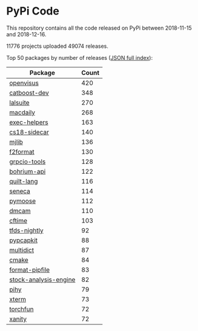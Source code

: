# PyPi Code

This repository contains all the code released on PyPi between 2018-11-15 and 2018-12-16.

11776 projects uploaded 49074 releases. 

Top 50 packages by number of releases ([JSON full index](./index.json)):

| Package   | Count |
|-----------|-------|
| [openvisus](https://github.com/pypi-data/pypi-code-31/tree/import/openvisus) | 420 |
| [catboost-dev](https://github.com/pypi-data/pypi-code-31/tree/import/catboost-dev) | 348 |
| [lalsuite](https://github.com/pypi-data/pypi-code-31/tree/import/lalsuite) | 270 |
| [macdaily](https://github.com/pypi-data/pypi-code-31/tree/import/macdaily) | 268 |
| [exec-helpers](https://github.com/pypi-data/pypi-code-31/tree/import/exec-helpers) | 163 |
| [cs18-sidecar](https://github.com/pypi-data/pypi-code-31/tree/import/cs18-sidecar) | 140 |
| [mjlib](https://github.com/pypi-data/pypi-code-31/tree/import/mjlib) | 136 |
| [f2format](https://github.com/pypi-data/pypi-code-31/tree/import/f2format) | 130 |
| [grpcio-tools](https://github.com/pypi-data/pypi-code-31/tree/import/grpcio-tools) | 128 |
| [bohrium-api](https://github.com/pypi-data/pypi-code-31/tree/import/bohrium-api) | 122 |
| [quilt-lang](https://github.com/pypi-data/pypi-code-31/tree/import/quilt-lang) | 116 |
| [seneca](https://github.com/pypi-data/pypi-code-31/tree/import/seneca) | 114 |
| [pymoose](https://github.com/pypi-data/pypi-code-31/tree/import/pymoose) | 112 |
| [dmcam](https://github.com/pypi-data/pypi-code-31/tree/import/dmcam) | 110 |
| [cftime](https://github.com/pypi-data/pypi-code-31/tree/import/cftime) | 103 |
| [tfds-nightly](https://github.com/pypi-data/pypi-code-31/tree/import/tfds-nightly) | 92 |
| [pypcapkit](https://github.com/pypi-data/pypi-code-31/tree/import/pypcapkit) | 88 |
| [multidict](https://github.com/pypi-data/pypi-code-31/tree/import/multidict) | 87 |
| [cmake](https://github.com/pypi-data/pypi-code-31/tree/import/cmake) | 84 |
| [format-pipfile](https://github.com/pypi-data/pypi-code-31/tree/import/format-pipfile) | 83 |
| [stock-analysis-engine](https://github.com/pypi-data/pypi-code-31/tree/import/stock-analysis-engine) | 82 |
| [pihy](https://github.com/pypi-data/pypi-code-31/tree/import/pihy) | 79 |
| [xterm](https://github.com/pypi-data/pypi-code-31/tree/import/xterm) | 73 |
| [torchfun](https://github.com/pypi-data/pypi-code-31/tree/import/torchfun) | 72 |
| [xanity](https://github.com/pypi-data/pypi-code-31/tree/import/xanity) | 72 |
